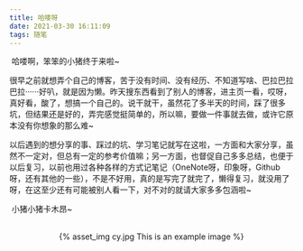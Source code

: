```yaml
---
title: 哈喽呀
date: 2021-03-30 16:11:09
tags: 随笔
---
```


​		哈喽啊，笨笨的小猪终于来啦~

​		很早之前就想弄个自己的博客，苦于没有时间、没有经历、不知道写啥、巴拉巴拉巴拉······好叭，就是因为懒。昨天搜东西看到了别人的博客，进主页一看，哎呀，真好看，酸了，想搞一个自己的。说干就干，虽然花了多半天的时间，踩了很多坑，但结果还是好的，弄完感觉挺简单的，所以嘛，要做一件事就去做，或许它原本没有你想象的那么难~

​		以后遇到的想分享的事、踩过的坑、学习笔记就写在这啦，一方面和大家分享，虽然不一定对，但总有一定的参考价值嘛；另一方面，也督促自己多多总结，也便于以后复习，以前也用过各种各样的方式记笔记（OneNote呀，印象呀，Github呀，还有其他的一些），不是不好用，真的是写完了就完了，懒得复习，就没用了呀，在这至少还有可能被别人看一下，对不对的就请大家多多包涵啦~

​		小猪小猪卡木昂~<br><br> 

<div align=center> {% asset_img cy.jpg This is an example image %}



